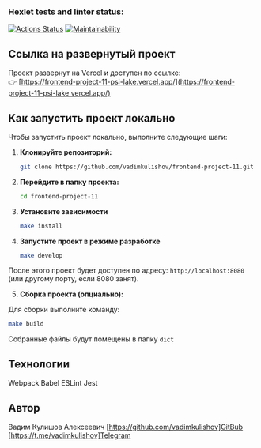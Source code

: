 ### Hexlet tests and linter status:
[![Actions Status](https://github.com/vadimkulishov/frontend-project-11/actions/workflows/hexlet-check.yml/badge.svg)](https://github.com/vadimkulishov/frontend-project-11/actions)
[![Maintainability](https://api.codeclimate.com/v1/badges/ffbdf4f235c17031579b/maintainability)](https://codeclimate.com/github/vadimkulishov/frontend-project-11/maintainability)

## Ссылка на развернутый проект

Проект развернут на Vercel и доступен по ссылке:  
👉 [https://frontend-project-11-psi-lake.vercel.app/](https://frontend-project-11-psi-lake.vercel.app/)

## Как запустить проект локально

Чтобы запустить проект локально, выполните следующие шаги:

1. **Клонируйте репозиторий:**

   ```bash
   git clone https://github.com/vadimkulishov/frontend-project-11.git
   ```

2. **Перейдите в папку проекта:**

    ```bash
    cd frontend-project-11
    ```

3. **Установите зависимости**

   ```bash
   make install
   ````

4. **Запустите проект в режиме разработке**

    ```bash
    make develop
    ```

После этого проект будет доступен по адресу:
```http://localhost:8080``` (или другому порту, если 8080 занят).


5. **Сборка проекта (опциально):**

Для сборки выполните команду: 

```bash
make build
```

Собранные файлы будут помещены в папку ```dict```



## Технологии

Webpack 
Babel
ESLint
Jest


## Автор

Вадим Кулишов Алексеевич
[https://github.com/vadimkulishov]GitBub
[https://t.me/vadimkulishov]Telegram
